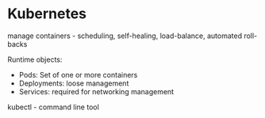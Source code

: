 
# Kubernetes

manage containers - scheduling, self-healing, load-balance, automated roll-backs

Runtime objects:
 - Pods: Set of one or more containers
 - Deployments: loose management
 - Services: required for networking management

kubectl - command line tool 


